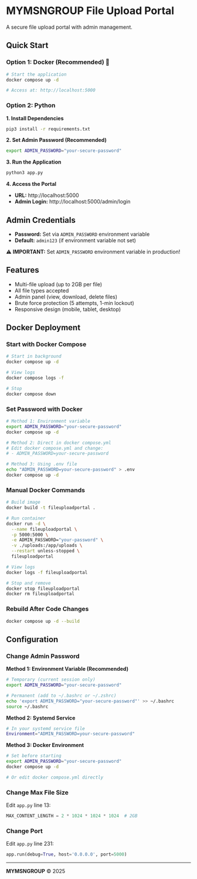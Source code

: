 # MYMSNGROUP File Upload Portal

A secure file upload portal with admin management.

## Quick Start

### Option 1: Docker (Recommended) 🐳

```bash
# Start the application
docker compose up -d

# Access at: http://localhost:5000
```

### Option 2: Python

**1. Install Dependencies**
```bash
pip3 install -r requirements.txt
```

**2. Set Admin Password (Recommended)**
```bash
export ADMIN_PASSWORD="your-secure-password"
```

**3. Run the Application**
```bash
python3 app.py
```

**4. Access the Portal**
- **URL:** http://localhost:5000
- **Admin Login:** http://localhost:5000/admin/login

## Admin Credentials
- **Password:** Set via `ADMIN_PASSWORD` environment variable
- **Default:** `admin123` (if environment variable not set)

⚠️ **IMPORTANT:** Set `ADMIN_PASSWORD` environment variable in production!

## Features
- Multi-file upload (up to 2GB per file)
- All file types accepted
- Admin panel (view, download, delete files)
- Brute force protection (5 attempts, 1-min lockout)
- Responsive design (mobile, tablet, desktop)

## Docker Deployment

### Start with Docker Compose
```bash
# Start in background
docker compose up -d

# View logs
docker compose logs -f

# Stop
docker compose down
```

### Set Password with Docker
```bash
# Method 1: Environment variable
export ADMIN_PASSWORD="your-secure-password"
docker compose up -d

# Method 2: Direct in docker compose.yml
# Edit docker compose.yml and change:
# - ADMIN_PASSWORD=your-secure-password

# Method 3: Using .env file
echo "ADMIN_PASSWORD=your-secure-password" > .env
docker compose up -d
```

### Manual Docker Commands
```bash
# Build image
docker build -t fileuploadportal .

# Run container
docker run -d \
  --name fileuploadportal \
  -p 5000:5000 \
  -e ADMIN_PASSWORD="your-password" \
  -v ./uploads:/app/uploads \
  --restart unless-stopped \
  fileuploadportal

# View logs
docker logs -f fileuploadportal

# Stop and remove
docker stop fileuploadportal
docker rm fileuploadportal
```

### Rebuild After Code Changes
```bash
docker compose up -d --build
```

## Configuration

### Change Admin Password

**Method 1: Environment Variable (Recommended)**
```bash
# Temporary (current session only)
export ADMIN_PASSWORD="your-secure-password"

# Permanent (add to ~/.bashrc or ~/.zshrc)
echo 'export ADMIN_PASSWORD="your-secure-password"' >> ~/.bashrc
source ~/.bashrc
```

**Method 2: Systemd Service**
```bash
# In your systemd service file
Environment="ADMIN_PASSWORD=your-secure-password"
```

**Method 3: Docker Environment**
```bash
# Set before starting
export ADMIN_PASSWORD="your-secure-password"
docker compose up -d

# Or edit docker compose.yml directly
```

### Change Max File Size
Edit `app.py` line 13:
```python
MAX_CONTENT_LENGTH = 2 * 1024 * 1024 * 1024  # 2GB
```

### Change Port
Edit `app.py` line 231:
```python
app.run(debug=True, host='0.0.0.0', port=5000)
```

---
**MYMSNGROUP** © 2025

